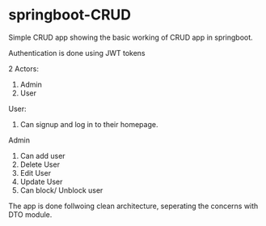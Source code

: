 # springboot-CRUD

Simple CRUD app showing the basic working of CRUD app in springboot.

Authentication is done using JWT tokens

2 Actors:
1. Admin
2. User

User:
1. Can signup and log in to their homepage.

Admin
1. Can add user
2. Delete User
3. Edit User
4. Update User
5. Can block/ Unblock user

The app is done follwoing clean architecture, seperating the concerns with DTO module.



